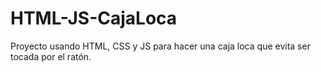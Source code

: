 # HTML-JS-CajaLoca
Proyecto usando HTML, CSS y JS para hacer una caja loca que evita ser tocada por el ratón.
